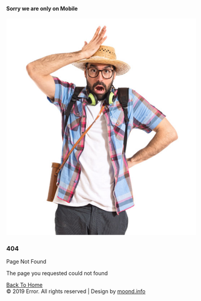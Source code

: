 <!--
Author: W3layouts
Author URL: http://w3layouts.com
License: Creative Commons Attribution 3.0 Unported
License URL: http://creativecommons.org/licenses/by/3.0/
-->
<!DOCTYPE html>
<html lang="en">

<head>
	<title>Travel Error Page Flat Responsive Widget Template :: W3layouts</title>
	<!-- Meta tag Keywords -->
    <meta name="viewport" content="width=device-width, initial-scale=1">
    <meta charset="UTF-8" />
    <meta name="keywords"
        content="Travel Error Page Responsive web template, Bootstrap Web Templates, Flat Web Templates, Android Compatible web template, Smartphone Compatible web template, free webdesigns for Nokia, Samsung, LG, SonyEricsson, Motorola web design" />
    <!-- //Meta tag Keywords -->
	<link rel="stylesheet" href="css404/404page.css" type="text/css" media="all" /><!-- Style-CSS -->
</head>

<body>
	<section class="forms-24">
		<div class="form-25-mian">
			<div class="wrapper">
			<div>
			<h4 class="page-head">Sorry we are only on Mobile</h4>
			</div>
				<div class="form-inner-cont">
					<div class="forms-25-info">
						<div class="column form-bottom-img">
								<img src="images404/error.jpg" alt="img" class="img-responsive">
						</div>
						<div class="column">
							<h3>404</h3>
							<p>Page Not Found</p>
							<p>The page you requested could not found</p>	<a href="#" class="actionbg">Back To Home</a>
						</div>
					</div>
				</div>
				<!--copy-right-->
				<div class="copyright">&copy; 2019 <span class="web-text">Error</span>. All rights reserved | Design by	<a class="company" href="http://moond.info/">moond.info</a>
				</div>
				<!--copy-right-->
			</div>
		</div>
	</section>
</body>

</html>